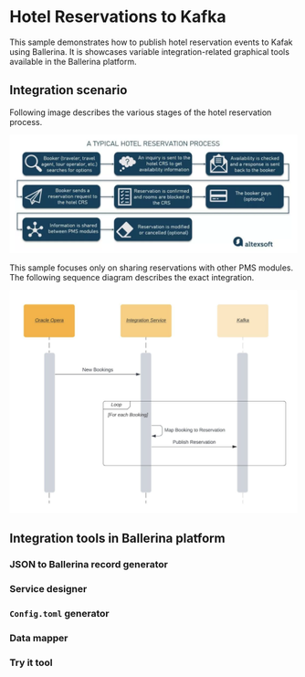 # Hotel Reservations to Kafka  
This sample demonstrates how to publish hotel reservation events to Kafak using Ballerina. It is showcases variable integration-related graphical tools available in the Ballerina platform. 

## Integration scenario
Following image describes the various stages of the hotel reservation process. 

![](./images/hotel-reservation-process.png)

This sample focuses only on sharing reservations with other PMS modules. The following sequence diagram describes the exact integration. 

![](./images/hand-drawn-sequence-diagram.png)

## Integration tools in Ballerina platform

### JSON to Ballerina record generator

### Service designer 

### `Config.toml` generator

### Data mapper 

### Try it tool 
